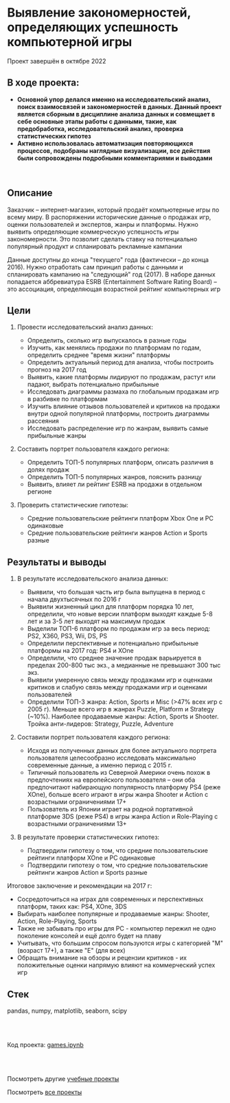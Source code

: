 # Выявление закономерностей, определяющих успешность компьютерной игры
Проект завершён в октябре 2022

## В ходе проекта:
- **Основной упор делался именно на исследовательский анализ, поиск взаимосвязей и закономерностей в данных. Данный проект является сборным в дисциплине анализа данных и совмещает в себе основные этапы работы с данными, такие, как предобработка, исследовательский анализ, проверка статистических гипотез**
- **Активно использовалась автоматизация повторяющихся процессов, подобраны наглядные визуализации, все действия были сопровождены подробными комментариями и выводами**

<br>

## Описание
Заказчик – интернет-магазин, который продаёт компьютерные игры по всему миру. В распоряжении исторические данные о продажах игр, оценки пользователей и экспертов, жанры и платформы. Нужно выявить определяющие коммерческую успешность игры закономерности. Это позволит сделать ставку на потенциально популярный продукт и спланировать рекламные кампании

Данные доступны до конца "текущего" года (фактически – до конца 2016). Нужно отработать сам принцип работы с данными и спланировать кампанию на "следующий" год (2017). В наборе данных попадается аббревиатура ESRB (Entertainment Software Rating Board) – это ассоциация, определяющая возрастной рейтинг компьютерных игр

## Цели
1. Провести исследовательский анализ данных:
    - Определить, сколько игр выпускалось в разные годы
    - Изучить, как менялись продажи по платформам по годам, определить среднее "время жизни" платформы
    - Определить актуальный период для анализа, чтобы построить прогноз на 2017 год
    - Выявить, какие платформы лидируют по продажам, растут или падают, выбрать потенциально прибыльные
    - Исследовать диаграммы размаха по глобальным продажам игр в разбивке по платформам
    - Изучить влияние отзывов пользователей и критиков на продажи внутри одной популярной платформы, построить диаграммы рассеяния
    - Исследовать распределение игр по жанрам, выявить самые прибыльные жанры

2. Составить портрет пользователя каждого региона:
    - Определить ТОП-5 популярных платформ, описать различия в долях продаж
    - Определить ТОП-5 популярных жанров, пояснить разницу
    - Выявить, влияет ли рейтинг ESRB на продажи в отдельном регионе

3. Проверить статистические гипотезы:
    - Средние пользовательские рейтинги платформ Xbox One и PC одинаковые
    - Средние пользовательские рейтинги жанров Action и Sports разные

## Результаты и выводы
1. В результате исследовательского анализа данных:
    - Выявили, что большая часть игр была выпущена в период с начала двухтысячных по 2016 г
    - Выявили жизненный цикл для платформ порядка 10 лет, определили, что новые версии платформ выходят каждые 5-8 лет и за 3-5 лет выходят на максимум продаж
    - Выделили ТОП-6 платформ по продажам игр за весь период: PS2, X360, PS3, Wii, DS, PS
    - Определили перспективные и потенциально прибыльные платформы на 2017 год: PS4 и XOne
    - Определили, что среднее значение продаж варьируется в пределах 200-800 тыс экз., а медианные не превышают 300 тыс экз.
    - Выявили умеренную связь между продажами игр и оценками критиков и слабую связь между продажами игр и оценками пользователей
    - Определили ТОП-3 жанра: Action, Sports и Misc (>47% всех игр с 2005 г). Меньше всего игр в жанрах Puzzle, Platform и Strategy (~10%). Наиболее продаваемые жанры: Action, Sports и Shooter. Тройка анти-лидеров: Strategy, Puzzle, Adventure

2. Составили портрет пользователя каждого региона:
    - Исходя из полученных данных для более актуального портрета пользователя целесообразно исследовать максимально современные данные, а именно период с 2015 г.
    - Типичный пользователь из Северной Америки очень похож в предпочтениях на европейского пользователя – они оба предпочитают набирающую популярность платформу PS4 (реже XOne), больше всего играют в игры жанра Shooter и Action с возрастными ограничениями 17+
    - Пользователь из Японии играет на родной портативной платформе 3DS (реже PS4) в игры жанра Action и Role-Playing с возрастными ограничениями 13+

3. В результате проверки статистических гипотез:
    - Подтвердили гипотезу о том, что средние пользовательские рейтинги платформ XOne и PC одинаковые
    - Подтвердили гипотезу о том, что средние пользовательские рейтинги жанров Action и Sports разные

Итоговое заключение и рекомендации на 2017 г:
  - Сосредоточиться на играх для современных и перспективных платформ, таких как: PS4, XOne, 3DS
  - Выбирать наиболее популярные и продаваемые жанры: Shooter, Action, Role-Playing, Sports
  - Также не забывать про игры для PC - компьютер пережил не одно поколение консолей и ещё долго будет на плаву
  - Учитывать, что большим спросом пользуются игры с категорией "М" (возраст 17+), а также "Е" (для всех)
  - Обращать внимание на обзоры и рецензии критиков - их положительные оценки напрямую влияют на коммерческий успех игр

## Стек
pandas, numpy, matplotlib, seaborn, scipy

<br><br>

Код проекта: [games.ipynb](https://github.com/petrochenkovp/educational_projects/blob/main/ds02_games/games.ipynb)

<br><br>

Посмотреть другие [учебные проекты](https://github.com/petrochenkovp/educational_projects)

Посмотреть [все проекты](https://github.com/petrochenkovp/portfolio)

<br><br>
